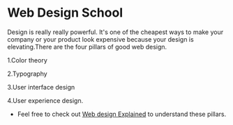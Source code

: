 # Web Design School

Design is really really powerful. It's one of the cheapest ways to make your company or your product look expensive because your design  is elevating.There are the four pillars of good web design.

1.Color theory 

2.Typography

3.User interface design

4.User experience design.

- Feel free to check out [Web design Explained](https://www.youtube.com/playlist?list=PLXC_gcsKLD6n7p6tHPBxsKjN5hA_quaPI) to understand these pillars.
